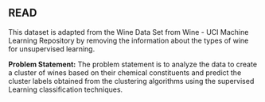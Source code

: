 ## READ
This dataset is adapted from the Wine Data Set from Wine - UCI Machine Learning Repository by removing the information about the types of wine for unsupervised learning.

**Problem Statement:**
The problem statement is to analyze the data to create a cluster of wines based on their chemical constituents and predict the cluster labels obtained from the clustering algorithms using the supervised Learning classification techniques.
